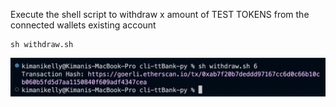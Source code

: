 Execute the shell script to withdraw x amount of TEST TOKENS from the connected wallets existing account

```
sh withdraw.sh
```

![Example of the withdraw command](/docs/withdraw.png "Screenshot of the withdraw command")
